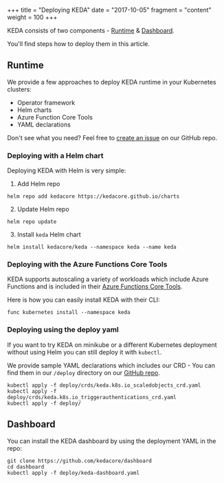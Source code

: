 +++
title = "Deploying KEDA"
date = "2017-10-05"
fragment = "content"
weight = 100
+++

KEDA consists of two components - [Runtime](#runtime) & [Dashboard](#dashboard).

You'll find steps how to deploy them in this article.

## Runtime

We provide a few approaches to deploy KEDA runtime in your Kubernetes clusters:

- Operator framework
- Helm charts
- Azure Function Core Tools
- YAML declarations

Don't see what you need? Feel free to [create an issue](https://github.com/kedacore/keda/issues/new) on our GitHub repo.

### Deploying with a Helm chart

Deploying KEDA with Helm is very simple:

1. Add Helm repo

```cli
helm repo add kedacore https://kedacore.github.io/charts
```

2. Update Helm repo
```cli
helm repo update
```

3. Install `keda` Helm chart

```cli
helm install kedacore/keda --namespace keda --name keda
```

### Deploying with the Azure Functions Core Tools
KEDA supports autoscaling a variety of workloads which include Azure Functions and is included in their [Azure Functions Core Tools](https://github.com/Azure/azure-functions-core-tools).

Here is how you can easily install KEDA with their CLI:
```
func kubernetes install --namespace keda
```

### Deploying using the deploy yaml
If you want to try KEDA on minikube or a different Kubernetes deployment without using Helm you can still deploy it with `kubectl`.

We provide sample YAML declarations which includes our CRD - You can find them in our `/deploy` directory on our [GitHub repo](https://github.com/kedacore/keda).

```
kubectl apply -f deploy/crds/keda.k8s.io_scaledobjects_crd.yaml
kubectl apply -f deploy/crds/keda.k8s.io_triggerauthentications_crd.yaml
kubectl apply -f deploy/
```

## Dashboard

You can install the KEDA dashboard by using the deployment YAML in the repo:

```
git clone https://github.com/kedacore/dashboard
cd dashboard
kubectl apply -f deploy/keda-dashboard.yaml
```
